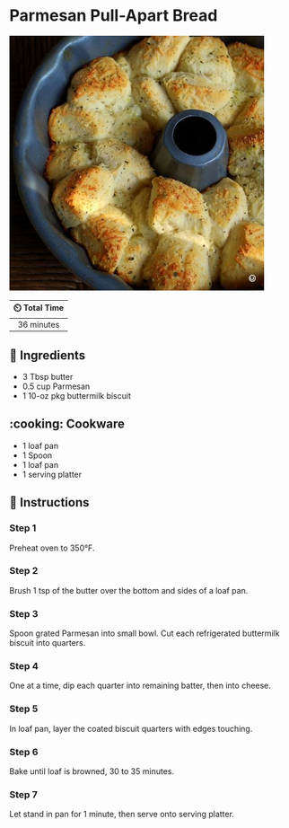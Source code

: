 # Parmesan Pull-Apart Bread

![Parmesan Pull-Apart Bread](../assets/images/parmesan-pull-apart-bread.jpg)

| :timer_clock: Total Time |
|:-----------------------: |
| 36 minutes |

## :salt: Ingredients

- 3 Tbsp butter
- 0.5 cup Parmesan
- 1 10-oz pkg buttermilk biscuit

## :cooking: Cookware

- 1 loaf pan
- 1 Spoon
- 1 loaf pan
- 1 serving platter

## :pencil: Instructions

### Step 1

Preheat oven to 350°F.

### Step 2

Brush 1 tsp of the butter over the bottom and sides of a loaf pan.

### Step 3

Spoon grated Parmesan into small bowl. Cut each refrigerated buttermilk biscuit into quarters.

### Step 4

One at a time, dip each quarter into remaining batter, then into cheese.

### Step 5

In loaf pan, layer the coated biscuit quarters with edges touching.

### Step 6

Bake until loaf is browned, 30 to 35 minutes.

### Step 7

Let stand in pan for 1 minute, then serve onto serving platter.
